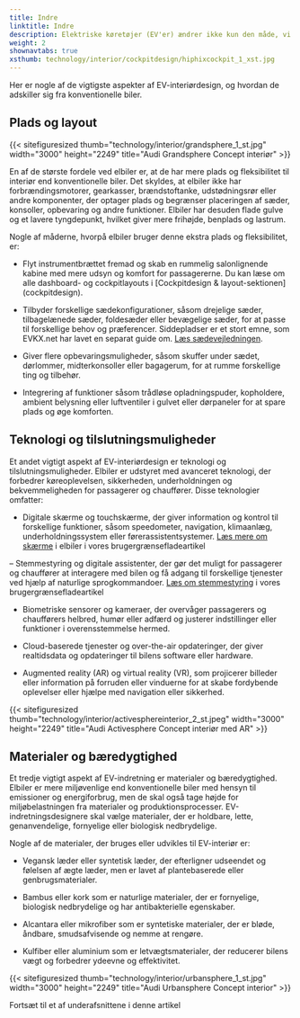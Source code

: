 ```yaml
---
title: Indre
linktitle: Indre
description: Elektriske køretøjer (EV'er) ændrer ikke kun den måde, vi kører på, men også den måde, vi designer bilinteriør på. Elbiler byder på nye muligheder og udfordringer for bilindretningsdesignere, som skal balancere funktionalitet, komfort, æstetik og bæredygtighed.
weight: 2
shownavtabs: true
xsthumb: technology/interior/cockpitdesign/hiphixcockpit_1_xst.jpg
---
```

<!-- markdownlint-disable MD033 -->
Her er nogle af de vigtigste aspekter af EV-interiørdesign, og hvordan de adskiller sig fra konventionelle biler.

## Plads og layout

{{< sitefiguresized thumb="technology/interior/grandsphere_1_st.jpg" width="3000" height="2249" title="Audi Grandsphere Concept interiør" >}}

En af de største fordele ved elbiler er, at de har mere plads og fleksibilitet til interiør end konventionelle biler. Det skyldes, at elbiler ikke har forbrændingsmotorer, gearkasser, brændstoftanke, udstødningsrør eller andre komponenter, der optager plads og begrænser placeringen af ​​sæder, konsoller, opbevaring og andre funktioner. Elbiler har desuden flade gulve og et lavere tyngdepunkt, hvilket giver mere frihøjde, benplads og lastrum.

Nogle af måderne, hvorpå elbiler bruger denne ekstra plads og fleksibilitet, er:

- Flyt instrumentbrættet fremad og skab en rummelig salonlignende kabine med mere udsyn og komfort for passagererne. Du kan læse om alle dashboard- og cockpitlayouts i [Cockpitdesign & layout-sektionen] (cockpitdesign).

- Tilbyder forskellige sædekonfigurationer, såsom drejelige sæder, tilbagelænede sæder, foldesæder eller bevægelige sæder, for at passe til forskellige behov og præferencer. Siddepladser er et stort emne, som EVKX.net har lavet en separat guide om. [Læs sædevejledningen](../sæder/).

- Giver flere opbevaringsmuligheder, såsom skuffer under sædet, dørlommer, midterkonsoller eller bagagerum, for at rumme forskellige ting og tilbehør.

- Integrering af funktioner såsom trådløse opladningspuder, kopholdere, ambient belysning eller luftventiler i gulvet eller dørpaneler for at spare plads og øge komforten.

## Teknologi og tilslutningsmuligheder

Et andet vigtigt aspekt af EV-interiørdesign er teknologi og tilslutningsmuligheder. Elbiler er udstyret med avanceret teknologi, der forbedrer køreoplevelsen, sikkerheden, underholdningen og bekvemmeligheden for passagerer og chauffører. Disse teknologier omfatter:

- Digitale skærme og touchskærme, der giver information og kontrol til forskellige funktioner, såsom speedometer, navigation, klimaanlæg, underholdningssystem eller førerassistentsystemer. [Læs mere om skærme](../userinterface/screens/) i elbiler i vores brugergrænsefladeartikel

– Stemmestyring og digitale assistenter, der gør det muligt for passagerer og chauffører at interagere med bilen og få adgang til forskellige tjenester ved hjælp af naturlige sprogkommandoer. [Læs om stemmestyring](../userinterface/screens/) i vores brugergrænsefladeartikel

- Biometriske sensorer og kameraer, der overvåger passagerers og chaufførers helbred, humør eller adfærd og justerer indstillinger eller funktioner i overensstemmelse hermed.

- Cloud-baserede tjenester og over-the-air opdateringer, der giver realtidsdata og opdateringer til bilens software eller hardware.

- Augmented reality (AR) og virtual reality (VR), som projicerer billeder eller information på forruden eller vinduerne for at skabe fordybende oplevelser eller hjælpe med navigation eller sikkerhed.

{{< sitefiguresized thumb="technology/interior/activesphereinterior_2_st.jpeg" width="3000" height="2249" title="Audi Activesphere Concept interiør med AR" >}}

## Materialer og bæredygtighed

Et tredje vigtigt aspekt af EV-indretning er materialer og bæredygtighed. Elbiler er mere miljøvenlige end konventionelle biler med hensyn til emissioner og energiforbrug, men de skal også tage højde for miljøbelastningen fra materialer og produktionsprocesser. EV-indretningsdesignere skal vælge materialer, der er holdbare, lette, genanvendelige, fornyelige eller biologisk nedbrydelige.

Nogle af de materialer, der bruges eller udvikles til EV-interiør er:

- Vegansk læder eller syntetisk læder, der efterligner udseendet og følelsen af ​​ægte læder, men er lavet af plantebaserede eller genbrugsmaterialer.

- Bambus eller kork som er naturlige materialer, der er fornyelige, biologisk nedbrydelige og har antibakterielle egenskaber.

- Alcantara eller mikrofiber som er syntetiske materialer, der er bløde, åndbare, smudsafvisende og nemme at rengøre.

- Kulfiber eller aluminium som er letvægtsmaterialer, der reducerer bilens vægt og forbedrer ydeevne og effektivitet.

{{< sitefiguresized thumb="technology/interior/urbansphere_1_st.jpg" width="3000" height="2249" title="Audi Urbansphere Concept interior" >}}

Fortsæt til et af underafsnittene i denne artikel
